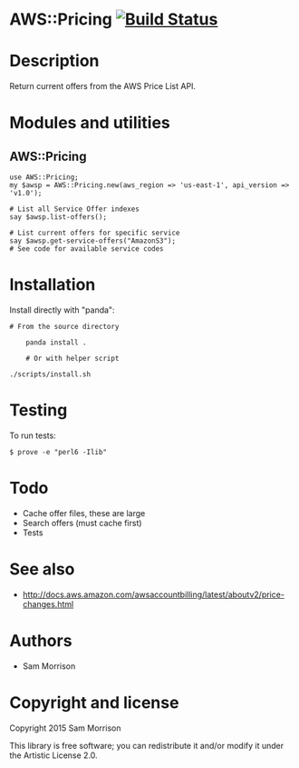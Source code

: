 AWS::Pricing [![Build Status](https://travis-ci.org/scmorrison/perl6-aws-pricing.svg?branch=master)](https://travis-ci.org/scmorrison/perl6-aws-pricing)
============

Description
===========

Return current offers from the AWS Price List API.

Modules and utilities
=====================

AWS::Pricing
--------------

```perl6
use AWS::Pricing;
my $awsp = AWS::Pricing.new(aws_region => 'us-east-1', api_version => 'v1.0');

# List all Service Offer indexes
say $awsp.list-offers();
	
# List current offers for specific service
say $awsp.get-service-offers("AmazonS3");
# See code for available service codes
```

Installation
============

Install directly with "panda":

    # From the source directory
   
		panda install .

		# Or with helper script

    ./scripts/install.sh


Testing
=======

To run tests:

```
$ prove -e "perl6 -Ilib"
```

Todo
====

* Cache offer files, these are large
* Search offers (must cache first)
* Tests

See also
========

* http://docs.aws.amazon.com/awsaccountbilling/latest/aboutv2/price-changes.html

Authors
=======

  * Sam Morrison

Copyright and license
=====================

Copyright 2015 Sam Morrison

This library is free software; you can redistribute it and/or modify it under the Artistic License 2.0.

